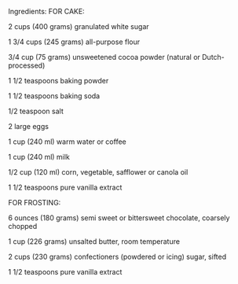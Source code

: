 Ingredients:
FOR CAKE:

2 cups (400 grams) granulated white sugar

1 3/4 cups (245 grams) all-purpose flour

3/4 cup (75 grams) unsweetened cocoa powder (natural or Dutch-processed)

1 1/2 teaspoons baking powder

1 1/2 teaspoons baking soda

1/2 teaspoon salt

2 large eggs

1 cup (240 ml) warm water or coffee

1 cup (240 ml) milk

1/2 cup (120 ml) corn, vegetable, safflower or canola oil

1 1/2 teaspoons pure vanilla extract

FOR FROSTING:

6 ounces (180 grams) semi sweet or bittersweet chocolate, coarsely chopped

1 cup (226 grams) unsalted butter, room temperature

2 cups (230 grams) confectioners (powdered or icing) sugar, sifted

1 1/2 teaspoons pure vanilla extract








